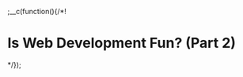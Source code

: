 ;__c(function(){/*!

# Is Web Development Fun? (Part 2)



[//]: # (@~`is-webdev-fun-part-2`~@)

*/});